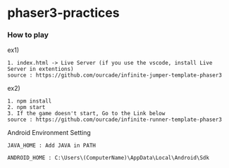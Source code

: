 # phaser3-practices

### How to play 
ex1)
```
1. index.html -> Live Server (if you use the vscode, install Live Server in extentions)
source : https://github.com/ourcade/infinite-jumper-template-phaser3
```

ex2)
```
1. npm install
2. npm start
3. If the game doesn't start, Go to the Link below
source : https://github.com/ourcade/infinite-runner-template-phaser3
```


Android Environment Setting
```
JAVA_HOME : Add JAVA in PATH

ANDROID_HOME : C:\Users\(ComputerName)\AppData\Local\Android\Sdk
```
